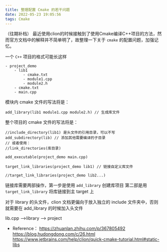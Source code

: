 ```yaml
---
title: 整理配置 Cmake 的若干问题
date: 2022-05-23 19:05:56
tags: Cmake
---
```


（往期补档）
最近使用clion的时候接触到了使用Cmake编译C++项目的方法，然而官方文档中的解释并不简单明了，故整理一下关于 `cmake` 的配置问题，加强记忆。

一个 `C++` 项目的格式可能长这样

```
- project_demo
	- lib1
		- cmake.txt
		- module1.cpp
		- module2.h
	- cmake.txt
	- main.cpp
```

模块内 cmake 文件的写法将是：

```
add_library(lib1 module1.cpp module2.h) // 生成库文件
```

整个项目的 cmake 文件的写法将是：

```
//include_directory(lib1) 是头文件的引用目录，可以不写
add_subdirectory(lib) // 添加其他需要编译的子目录
// 或者使用：
//link_directories(库目录)

add_executable(project_demo main.cpp)

target_link_libraries(project_demo lib1) // 链接自定义库文件

//target_link_libraries(project_demo lib2...)

```


链接库需要两部操作，第一步是使用 `add_library` 创建库项目
第二部是用 `target_link_library` 将库链接到主 target 上

对于 library 的头文件，clion 文档更偏向于放入独立的 include 文件夹中，否则就需要在 add_library 的时候加入头文件

lib.cpp -->library --> project


- Reference：
  https://zhuanlan.zhihu.com/p/367805492
  https://blog.hudongdong.com/c/26.html
  https://www.jetbrains.com/help/clion/quick-cmake-tutorial.html#static-libs